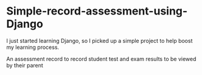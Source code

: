# Simple-record-assessment-using-Django
I just started learning Django, so I picked up a simple project to help boost my learning process.

An assessment record to record student test and exam results to be viewed by their parent
